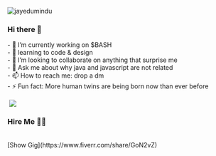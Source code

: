<p align="left"> <img src="https://komarev.com/ghpvc/?username=jayedumindu&label=Profile%20views&color=0e75b6&style=flat" alt="jayedumindu" /> </p> 
<h3 align="left"> Hi there 👋 </h3> 
<p align="left">
- 🔭 I’m currently working on $BASH <br>
- 🌱 learning to code & design <br>
- 👯 I’m looking to collaborate on anything that surprise me <br>
- 💬 Ask me about why java and javascript are not related <br>
- 📫 How to reach me: drop a dm <br>
- ⚡ Fun fact: More human twins are being born now than ever before <br>
</p>
<p>&nbsp;<img align="center" src="https://github-readme-stats.vercel.app/api?username=jayedumindu&show_icons=true&locale=en"/></p>

<h3 align="left"> Hire Me 🙌🏽 </h3><br>
[Show Gig](https://www.fiverr.com/share/GoN2vZ)

